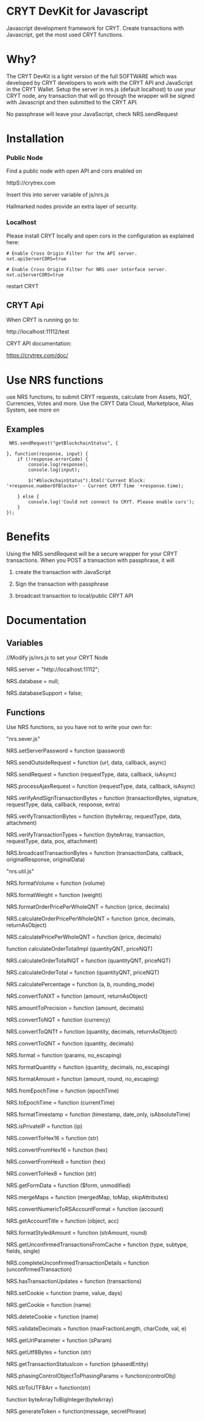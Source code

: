 # CRYT DevKit for Javascript
Javascript development framework for CRYT. Create transactions with Javascript, get the most used CRYT functions. 

# Why?

The CRYT DevKit is a light version of the full SOFTWARE which was developed by CRYT developers to work with the CRYT API and JavaScript in the CRYT Wallet.
Setup the server in nrs.js (default localhost) to use your CRYT node, any transaction that will go through the wrapper will be signed with Javascript and then submitted to the CRYT API.

No passphrase will leave your JavaSscript, check NRS.sendRequest

# Installation

### Public Node

Find a public node with open API and cors enabled on 

httpS://crytrex.com

Insert this into server variable of js/nrs.js

Hallmarked nodes provide an extra layer of security.

### Localhost

Please install CRYT locally and open cors in the configuration as explained here:

	# Enable Cross Origin Filter for the API server.
	nxt.apiServerCORS=true
	​
	# Enable Cross Origin Filter for NRS user interface server.
	nxt.uiServerCORS=true

restart CRYT


## CRYT Api

When CRYT is running go to: 

http://localhost:11112/test

CRYT API documentation:

https://crytrex.com/doc/

# Use NRS functions

use NRS functions, to submit CRYT requests, calculate from Assets, NQT, Currencies, Votes and more.
Use the CRYT Data Cloud, Marketplace, Alias System, see more on 

## Examples

	 NRS.sendRequest("getBlockchainStatus", {
					
	}, function(response, input) {
		if (!response.errorCode) {
			console.log(response);
			console.log(input);

			$("#blockchainStatus").html('Current Block: '+response.numberOfBlocks+' - Current CRYT Time '+response.time);

		} else {
			console.log('Could not connect to CRYT. Please enable cors');
		}
	});

# Benefits

Using the NRS.sendRequest will be a secure wrapper for your CRYT transactions. When you POST a transaction with passphrase, it will

1) create the transaction with JavaScript

2) Sign the transaction with passphrase

3) broadcast transaction to local/public CRYT API

# Documentation

## Variables

//Modify js/nrs.js to set your CRYT Node

NRS.server = "http://localhost:11112";

NRS.database = null;

NRS.databaseSupport = false; 


## Functions 

Use NRS functions, so you have not to write your own for:

"nrs.sever.js"

NRS.setServerPassword = function (password)

NRS.sendOutsideRequest = function (url, data, callback, async)

NRS.sendRequest = function (requestType, data, callback, isAsync)

NRS.processAjaxRequest = function (requestType, data, callback, isAsync)

NRS.verifyAndSignTransactionBytes = function (transactionBytes, signature, requestType, data, callback, response, extra)

NRS.verifyTransactionBytes = function (byteArray, requestType, data, attachment)

NRS.verifyTransactionTypes = function (byteArray, transaction, requestType, data, pos, attachment)

NRS.broadcastTransactionBytes = function (transactionData, callback, originalResponse, originalData)

"nrs.util.js"

NRS.formatVolume = function (volume)

NRS.formatWeight = function (weight)

NRS.formatOrderPricePerWholeQNT = function (price, decimals)

NRS.calculateOrderPricePerWholeQNT = function (price, decimals, returnAsObject)

NRS.calculatePricePerWholeQNT = function (price, decimals)

function calculateOrderTotalImpl (quantityQNT, priceNQT)

NRS.calculateOrderTotalNQT = function (quantityQNT, priceNQT)

NRS.calculateOrderTotal = function (quantityQNT, priceNQT)

NRS.calculatePercentage = function (a, b, rounding_mode)

NRS.convertToNXT = function (amount, returnAsObject)

NRS.amountToPrecision = function (amount, decimals)

NRS.convertToNQT = function (currency)

NRS.convertToQNTf = function (quantity, decimals, returnAsObject) 

NRS.convertToQNT = function (quantity, decimals)

NRS.format = function (params, no_escaping)

NRS.formatQuantity = function (quantity, decimals, no_escaping)

NRS.formatAmount = function (amount, round, no_escaping)

NRS.fromEpochTime = function (epochTime)

NRS.toEpochTime = function (currentTime)

NRS.formatTimestamp = function (timestamp, date_only, isAbsoluteTime) 

NRS.isPrivateIP = function (ip)

NRS.convertToHex16 = function (str)

NRS.convertFromHex16 = function (hex)

NRS.convertFromHex8 = function (hex)

NRS.convertToHex8 = function (str)

NRS.getFormData = function ($form, unmodified)

NRS.mergeMaps = function (mergedMap, toMap, skipAttributes) 

NRS.convertNumericToRSAccountFormat = function (account)

NRS.getAccountTitle = function (object, acc)

NRS.formatStyledAmount = function (strAmount, round)

NRS.getUnconfirmedTransactionsFromCache = function (type, subtype, fields, single)

NRS.completeUnconfirmedTransactionDetails = function (unconfirmedTransaction)

NRS.hasTransactionUpdates = function (transactions)

NRS.setCookie = function (name, value, days)

NRS.getCookie = function (name)

NRS.deleteCookie = function (name)

NRS.validateDecimals = function (maxFractionLength, charCode, val, e) 

NRS.getUrlParameter = function (sParam)

NRS.getUtf8Bytes = function (str)

NRS.getTransactionStatusIcon = function (phasedEntity)

NRS.phasingControlObjectToPhasingParams = function(controlObj)

NRS.strToUTF8Arr = function(str)

function byteArrayToBigInteger(byteArray)

NRS.generateToken = function(message, secretPhrase)


